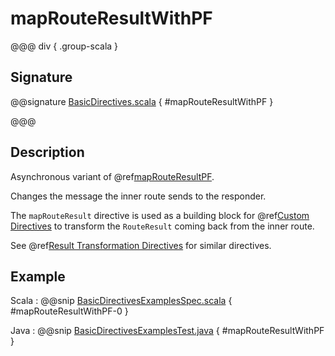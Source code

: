 # mapRouteResultWithPF

@@@ div { .group-scala }

## Signature

@@signature [BasicDirectives.scala]($akka-http$/akka-http/src/main/scala/akka/http/scaladsl/server/directives/BasicDirectives.scala) { #mapRouteResultWithPF }

@@@

## Description

Asynchronous variant of @ref[mapRouteResultPF](mapRouteResultPF.md).

Changes the message the inner route sends to the responder.

The `mapRouteResult` directive is used as a building block for @ref[Custom Directives](../custom-directives.md) to transform the
`RouteResult` coming back from the inner route.

See @ref[Result Transformation Directives](index.md#result-transformation-directives-java) for similar directives.

## Example

Scala
:  @@snip [BasicDirectivesExamplesSpec.scala]($test$/scala/docs/http/scaladsl/server/directives/BasicDirectivesExamplesSpec.scala) { #mapRouteResultWithPF-0 }

Java
:  @@snip [BasicDirectivesExamplesTest.java]($test$/java/docs/http/javadsl/server/directives/BasicDirectivesExamplesTest.java) { #mapRouteResultWithPF }
